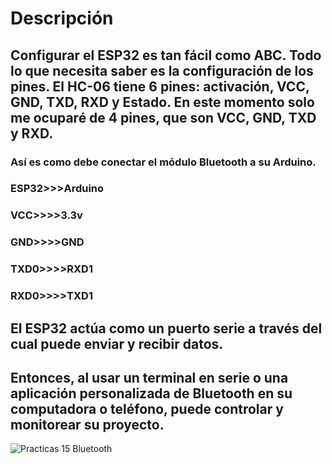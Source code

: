 # Descripción
## Configurar el ESP32 es tan fácil como ABC. Todo lo que necesita saber es la configuración de los pines. El HC-06 tiene 6 pines: activación, VCC, GND, TXD, RXD y Estado. En este momento solo me ocuparé de 4 pines, que son VCC, GND, TXD y RXD.
### Así es como debe conectar el módulo Bluetooth a su Arduino. 
### ESP32>>>Arduino
### VCC>>>>3.3v
### GND>>>>GND
### TXD0>>>>RXD1
### RXD0>>>>TXD1

## El ESP32 actúa como un puerto serie a través del cual puede enviar y recibir datos.
## Entonces, al usar un terminal en serie o una aplicación personalizada de Bluetooth en su computadora o teléfono, puede controlar y monitorear su proyecto. 

![Practicas 15 Bluetooth]()
